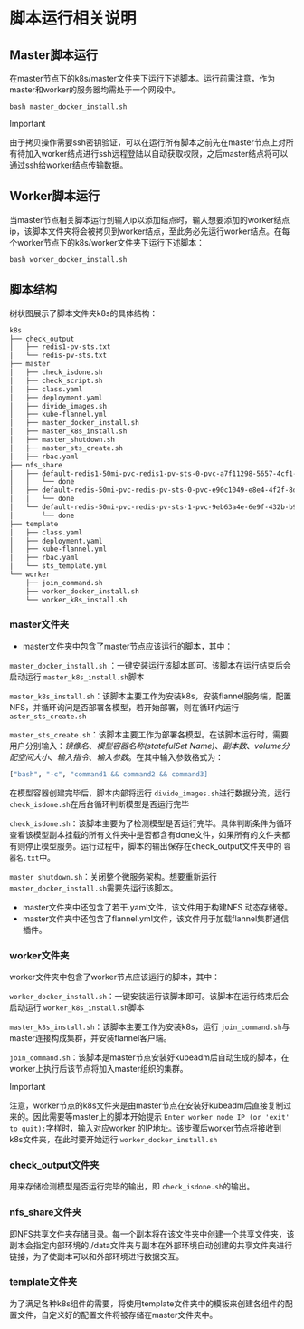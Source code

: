 # 脚本运行相关说明

## Master脚本运行

在master节点下的k8s/master文件夹下运行下述脚本。运行前需注意，作为master和worker的服务器均需处于一个网段中。

```shell
bash master_docker_install.sh
```

> [!IMPORTANT]
>
> 由于拷贝操作需要ssh密钥验证，可以在运行所有脚本之前先在master节点上对所有待加入worker结点进行ssh远程登陆以自动获取权限，之后master结点将可以通过ssh给worker结点传输数据。

## Worker脚本运行

当master节点相关脚本运行到输入ip以添加结点时，输入想要添加的worker结点ip，该脚本文件夹将会被拷贝到worker结点，至此务必先运行worker结点。在每个worker节点下的k8s/worker文件夹下运行下述脚本：

```shell
bash worker_docker_install.sh
```

## 脚本结构

树状图展示了脚本文件夹k8s的具体结构：

```bash
k8s
├── check_output
│   ├── redis1-pv-sts.txt
│   └── redis-pv-sts.txt
├── master
│   ├── check_isdone.sh
│   ├── check_script.sh
│   ├── class.yaml
│   ├── deployment.yaml
│   ├── divide_images.sh
│   ├── kube-flannel.yml
│   ├── master_docker_install.sh
│   ├── master_k8s_install.sh
│   ├── master_shutdown.sh
│   ├── master_sts_create.sh
│   ├── rbac.yaml
├── nfs_share
│   ├── default-redis1-50mi-pvc-redis1-pv-sts-0-pvc-a7f11298-5657-4cf1-8fac-497663949c5f
│   │   └── done
│   ├── default-redis-50mi-pvc-redis-pv-sts-0-pvc-e90c1049-e8e4-4f2f-8d0f-040752f539eb
│   │   └── done
│   └── default-redis-50mi-pvc-redis-pv-sts-1-pvc-9eb63a4e-6e9f-432b-b94f-fd30c55eae97
│       └── done
├── template
│   ├── class.yaml
│   ├── deployment.yaml
│   ├── kube-flannel.yml
│   ├── rbac.yaml
│   └── sts_template.yml
└── worker
    ├── join_command.sh
    ├── worker_docker_install.sh
    └── worker_k8s_install.sh
```

### master文件夹

- master文件夹中包含了master节点应该运行的脚本，其中：

`master_docker_install.sh` ：一键安装运行该脚本即可。该脚本在运行结束后会启动运行 `master_k8s_install.sh`脚本

`master_k8s_install.sh`：该脚本主要工作为安装k8s，安装flannel服务端，配置NFS，并循环询问是否部署各模型，若开始部署，则在循环内运行 `aster_sts_create.sh`

`master_sts_create.sh`：该脚本主要工作为部署各模型。在该脚本运行时，需要用户分别输入：*镜像名*、*模型容器名称(statefulSet Name)*、*副本数*、*volume分配空间大小*、*输入指令*、*输入参数*。在其中输入参数格式为：

```bash
["bash", "-c", "command1 && command2 && command3]
```

在模型容器创建完毕后，脚本内部将运行 `divide_images.sh`进行数据分流，运行 `check_isdone.sh`在后台循环判断模型是否运行完毕

`check_isdone.sh`：该脚本主要为了检测模型是否运行完毕。具体判断条件为循环查看该模型副本挂载的所有文件夹中是否都含有done文件，如果所有的文件夹都有则停止模型服务。运行过程中，脚本的输出保存在check_output文件夹中的 `容器名.txt`中。

`master_shutdown.sh`：关闭整个微服务架构。想要重新运行 `master_docker_install.sh`需要先运行该脚本。

- master文件夹中还包含了若干.yaml文件，该文件用于构建NFS 动态存储卷。
- master文件夹中还包含了flannel.yml文件，该文件用于加载flannel集群通信插件。

### worker文件夹

worker文件夹中包含了worker节点应该运行的脚本，其中：

`worker_docker_install.sh`：一键安装运行该脚本即可。该脚本在运行结束后会启动运行 `worker_k8s_install.sh`脚本

`master_k8s_install.sh`：该脚本主要工作为安装k8s，运行 `join_command.sh`与master连接构成集群，并安装flannel客户端。

`join_command.sh`：该脚本是master节点安装好kubeadm后自动生成的脚本，在worker上执行后该节点将加入master组织的集群。

> [!IMPORTANT]
>
> 注意，worker节点的k8s文件夹是由master节点在安装好kubeadm后直接复制过来的。因此需要等master上的脚本开始提示 `Enter worker node IP (or 'exit' to quit):`字样时，输入对应worker 的IP地址。该步骤后worker节点将接收到k8s文件夹，在此时要开始运行 `worker_docker_install.sh`

### check_output文件夹

用来存储检测模型是否运行完毕的输出，即 `check_isdone.sh`的输出。

### nfs_share文件夹

即NFS共享文件夹存储目录。每一个副本将在该文件夹中创建一个共享文件夹，该副本会指定内部环境的./data文件夹与副本在外部环境自动创建的共享文件夹进行链接，为了使副本可以和外部环境进行数据交互。

### template文件夹

为了满足各种k8s组件的需要，将使用template文件夹中的模板来创建各组件的配置文件，自定义好的配置文件将被存储在master文件夹中。
